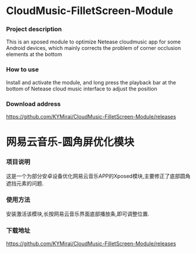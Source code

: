 # CloudMusic-FilletScreen-Module



### Project description
This is an xposed module to optimize Netease cloudmusic app for some Android devices, which mainly corrects the problem of corner occlusion elements at the bottom

### How to use
Install and activate the module, and long press the playback bar at the bottom of Netease cloud music interface to adjust the position

### Download address
https://github.com/KYMirai/CloudMusic-FilletScreen-Module/releases

# 网易云音乐-圆角屏优化模块

### 项目说明
这是一个为部分安卓设备优化网易云音乐APP的Xposed模块,主要修正了底部圆角遮挡元素的问题.

### 使用方法
安装激活该模块,长按网易云音乐界面底部播放条,即可调整位置.

### 下载地址
https://github.com/KYMirai/CloudMusic-FilletScreen-Module/releases
